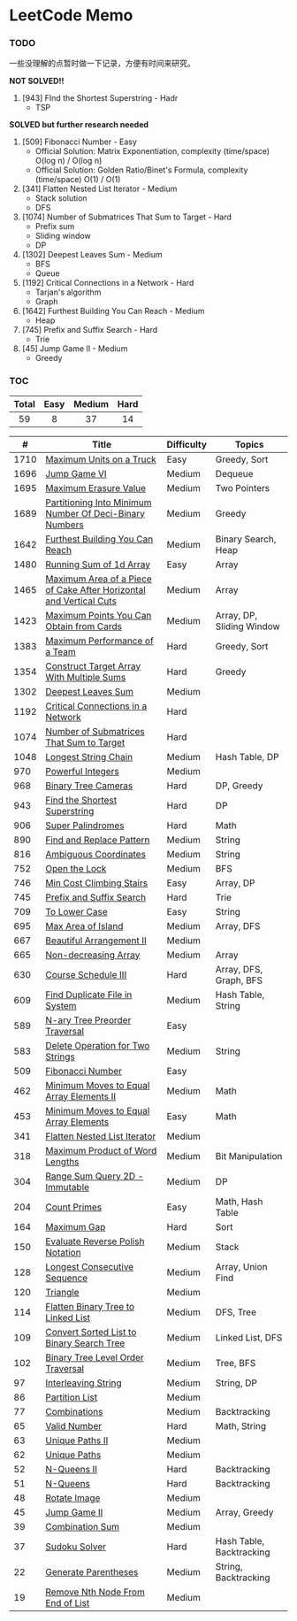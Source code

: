 # LeetCode Memo

### TODO

一些没理解的点暂时做一下记录，方便有时间来研究。

**NOT SOLVED!!**

1. [943] FInd the Shortest Superstring - Hadr
   - TSP

**SOLVED but further research needed**

1. [509] Fibonacci Number - Easy
   - Official Solution: Matrix Exponentiation, complexity (time/space) O(log n) / O(log n)
   - Official Solution: Golden Ratio/Binet's Formula, complexity (time/space) O(1) / O(1)
2. [341] Flatten Nested List Iterator - Medium
   - Stack solution
   - DFS
3. [1074] Number of Submatrices That Sum to Target - Hard
   - Prefix sum
   - Sliding window
   - DP
4. [1302] Deepest Leaves Sum - Medium
   - BFS
   - Queue
5. [1192] Critical Connections in a Network - Hard
   - Tarjan's algorithm
   - Graph
6. [1642] Furthest Building You Can Reach - Medium
   - Heap
7. [745] Prefix and Suffix Search - Hard
   - Trie
8. [45] Jump Game II - Medium
   - Greedy

### TOC

| Total | Easy | Medium | Hard |
| :---: | :--: | :----: | :--: |
|  59   |  8   |   37   |  14  |

| #    | Title                                                                                                                                                                                               | Difficulty | Topics                    |
| ---- | --------------------------------------------------------------------------------------------------------------------------------------------------------------------------------------------------- | ---------- | ------------------------- |
| 1710 | [Maximum Units on a Truck](./leetcode/1710.%20Maximum%20Units%20on%20a%20Truck%20%28Easy%29.md)                                                                                                     | Easy       | Greedy, Sort              |
| 1696 | [Jump Game VI](./leetcode/1696.%20Jump%20Game%20VI%20%28Medium%29.md)                                                                                                                               | Medium     | Dequeue                   |
| 1695 | [Maximum Erasure Value](./leetcode/1695.%20Maximum%20Erasure%20Value%20%28Medium%29.md)                                                                                                             | Medium     | Two Pointers              |
| 1689 | [Partitioning Into Minimum Number Of Deci-Binary Numbers](./leetcode/1689.%20Partitioning%20Into%20Minimum%20Number%20Of%20Deci-Binary%20Numbers%20%28Medium%29.md)                                 | Medium     | Greedy                    |
| 1642 | [Furthest Building You Can Reach](./leetcode/1642.%20Furthest%20Building%20You%20Can%20Reach%20%28Medium%29.md)                                                                                     | Medium     | Binary Search, Heap       |
| 1480 | [Running Sum of 1d Array](./leetcode/1480.%20Running%20Sum%20of%201d%20Array%20%28Easy%29.md)                                                                                                       | Easy       | Array                     |
| 1465 | [Maximum Area of a Piece of Cake After Horizontal and Vertical Cuts](./leetcode/1465.%20Maximum%20Area%20of%20a%20Piece%20of%20Cake%20After%20Horizontal%20and%20Vertical%20Cuts%20%28Medium%29.md) | Medium     | Array                     |
| 1423 | [Maximum Points You Can Obtain from Cards](./leetcode/1423.%20Maximum%20Points%20You%20Can%20Obtain%20from%20Cards%20%28Medium%29.md)                                                               | Medium     | Array, DP, Sliding Window |
| 1383 | [Maximum Performance of a Team](./leetcode/1383.%20Maximum%20Performance%20of%20a%20Team%20%28Hard%29.md)                                                                                           | Hard       | Greedy, Sort              |
| 1354 | [Construct Target Array With Multiple Sums](./leetcode/1354.%20Construct%20Target%20Array%20With%20Multiple%20Sums%20%28Hard%29.md)                                                                 | Hard       | Greedy                    |
| 1302 | [Deepest Leaves Sum](./leetcode/1302.%20Deepest%20Leaves%20Sum%20%28Medium%29.md)                                                                                                                   | Medium     |                           |
| 1192 | [Critical Connections in a Network](./leetcode/1192.%20Critical%20Connections%20in%20a%20Network%20%28Hard%29.md)                                                                                   | Hard       |                           |
| 1074 | [Number of Submatrices That Sum to Target](./leetcode/1074.%20Number%20of%20Submatrices%20That%20Sum%20to%20Target%20%28Hard%29.md)                                                                 | Hard       |                           |
| 1048 | [Longest String Chain](./leetcode/1048.%20Longest%20String%20Chain%20%28Medium%29.md)                                                                                                               | Medium     | Hash Table, DP            |
| 970  | [Powerful Integers](./leetcode/970.%20Powerful%20Integers%20%28Medium%29.md)                                                                                                                        | Medium     |                           |
| 968  | [Binary Tree Cameras](./leetcode/968.%20Binary%20Tree%20Cameras%20%28Hard%29.md)                                                                                                                    | Hard       | DP, Greedy                |
| 943  | [Find the Shortest Superstring](./leetcode/943.%20Find%20the%20Shortest%20Superstring%20%28Hard%29.md)                                                                                              | Hard       | DP                        |
| 906  | [Super Palindromes](./leetcode/906.%20Super%20Palindromes%20%28Hard%29.md)                                                                                                                          | Hard       | Math                      |
| 890  | [Find and Replace Pattern](./leetcode/890.%20Find%20and%20Replace%20Pattern%20%28Medium%29.md)                                                                                                      | Medium     | String                    |
| 816  | [Ambiguous Coordinates](./leetcode/816.%20Ambiguous%20Coordinates%20%28Medium%29.md)                                                                                                                | Medium     | String                    |
| 752  | [Open the Lock](./leetcode/752.%20Open%20the%20Lock%20%28Medium%29.md)                                                                                                                              | Medium     | BFS                       |
| 746  | [Min Cost Climbing Stairs](./leetcode/746.%20Min%20Cost%20Climbing%20Stairs%20%28Easy%29.md)                                                                                                        | Easy       | Array, DP                 |
| 745  | [Prefix and Suffix Search](./leetcode/745.%20Prefix%20and%20Suffix%20Search%20%28Hard%29.md)                                                                                                        | Hard       | Trie                      |
| 709  | [To Lower Case](./leetcode/709.%20To%20Lower%20Case%20%28Easy%29.md)                                                                                                                                | Easy       | String                    |
| 695  | [Max Area of Island](./leetcode/695.%20Max%20Area%20of%20Island%20%28Medium%29.md)                                                                                                                  | Medium     | Array, DFS                |
| 667  | [Beautiful Arrangement II](./leetcode/667.%20Beautiful%20Arrangement%20II%20%28Medium%29.md)                                                                                                        | Medium     |                           |
| 665  | [Non-decreasing Array](./leetcode/665.%20Non-decreasing%20Array%20%28Medium%29.md)                                                                                                                  | Medium     | Array                     |
| 630  | [Course Schedule III](./leetcode/630.%20Course%20Schedule%20III%20%28Hard%29.md)                                                                                                                    | Hard       | Array, DFS, Graph, BFS    |
| 609  | [Find Duplicate File in System](./leetcode/609.%20Find%20Duplicate%20File%20in%20System%20%28Medium%29.md)                                                                                          | Medium     | Hash Table, String        |
| 589  | [N-ary Tree Preorder Traversal](./leetcode/589.%20N-ary%20Tree%20Preorder%20Traversal%20%28Easy%29.md)                                                                                              | Easy       |                           |
| 583  | [Delete Operation for Two Strings](./leetcode/583.%20Delete%20Operation%20for%20Two%20Strings%20%28Medium%29.md)                                                                                    | Medium     | String                    |
| 509  | [Fibonacci Number](./leetcode/509.%20Fibonacci%20Number%20%28Easy%29.md)                                                                                                                            | Easy       |                           |
| 462  | [Minimum Moves to Equal Array Elements II](./leetcode/462.%20Minimum%20Moves%20to%20Equal%20Array%20Elements%20II%20%28Medium%29.md)                                                                | Medium     | Math                      |
| 453  | [Minimum Moves to Equal Array Elements](./leetcode/453.%20Minimum%20Moves%20to%20Equal%20Array%20Elements%20%28Easy%29.md)                                                                          | Easy       | Math                      |
| 341  | [Flatten Nested List Iterator](./leetcode/341.%20Flatten%20Nested%20List%20Iterator%20%28Medium%29.md)                                                                                              | Medium     |                           |
| 318  | [Maximum Product of Word Lengths](./leetcode/318.%20Maximum%20Product%20of%20Word%20Lengths%20%28Medium%29.md)                                                                                      | Medium     | Bit Manipulation          |
| 304  | [Range Sum Query 2D - Immutable](./leetcode/304.%20Range%20Sum%20Query%202D%20-%20Immutable%20%28Medium%29.md)                                                                                      | Medium     | DP                        |
| 204  | [Count Primes](./leetcode/204.%20Count%20Primes%20%28Easy%29.md)                                                                                                                                    | Easy       | Math, Hash Table          |
| 164  | [Maximum Gap](./leetcode/164.%20Maximum%20Gap%20%28Hard%29.md)                                                                                                                                      | Hard       | Sort                      |
| 150  | [Evaluate Reverse Polish Notation](./leetcode/150.%20Evaluate%20Reverse%20Polish%20Notation%20%28Medium%29.md)                                                                                      | Medium     | Stack                     |
| 128  | [Longest Consecutive Sequence](./leetcode/128.%20Longest%20Consecutive%20Sequence%20%28Medium%29.md)                                                                                                | Medium     | Array, Union Find         |
| 120  | [Triangle](./leetcode/120.%20Triangle%20%28Medium%29.md)                                                                                                                                            | Medium     |                           |
| 114  | [Flatten Binary Tree to Linked List](./leetcode/114.%20Flatten%20Binary%20Tree%20to%20Linked%20List%20%28Medium%29.md)                                                                              | Medium     | DFS, Tree                 |
| 109  | [Convert Sorted List to Binary Search Tree](./leetcode/109.%20Convert%20Sorted%20List%20to%20Binary%20Search%20Tree%20%28Medium%29.md)                                                              | Medium     | Linked List, DFS          |
| 102  | [Binary Tree Level Order Traversal](./leetcode/102.%20Binary%20Tree%20Level%20Order%20Traversal%20%28Medium%29.md)                                                                                  | Medium     | Tree, BFS                 |
| 97   | [Interleaving String](./leetcode/97.%20Interleaving%20String%20%28Medium%29.md)                                                                                                                     | Medium     | String, DP                |
| 86   | [Partition List](./leetcode/86.%20Partition%20List%20%28Medium%29.md)                                                                                                                               | Medium     |                           |
| 77   | [Combinations](./leetcode/77.%20Combinations%20%28Medium%29.md)                                                                                                                                     | Medium     | Backtracking              |
| 65   | [Valid Number](./leetcode/65.%20Valid%20Number%20%28Hard%29.md)                                                                                                                                     | Hard       | Math, String              |
| 63   | [Unique Paths II](./leetcode/63.%20Unique%20Paths%20II%20%28Medium%29.md)                                                                                                                           | Medium     |                           |
| 62   | [Unique Paths](./leetcode/62.%20Unique%20Paths%20%28Medium%29.md)                                                                                                                                   | Medium     |                           |
| 52   | [N-Queens II](./leetcode/52.%20N-Queens%20II%20%28Hard%29.md)                                                                                                                                       | Hard       | Backtracking              |
| 51   | [N-Queens](./leetcode/51.%20N-Queens%20%28Hard%29.md)                                                                                                                                               | Hard       | Backtracking              |
| 48   | [Rotate Image](./leetcode/48.%20Rotate%20Image%20%28Medium%29.md)                                                                                                                                   | Medium     |                           |
| 45   | [Jump Game II](./leetcode/45.%20Jump%20Game%20II%20%28Medium%29.md)                                                                                                                                 | Medium     | Array, Greedy             |
| 39   | [Combination Sum](./leetcode/39.%20Combination%20Sum%20%28Medium%29.md)                                                                                                                             | Medium     |                           |
| 37   | [Sudoku Solver](./leetcode/37.%20Sudoku%20Solver%20%28Hard%29.md)                                                                                                                                   | Hard       | Hash Table, Backtracking  |
| 22   | [Generate Parentheses](./leetcode/22.%20Generate%20Parentheses%20%28Medium%29.md)                                                                                                                   | Medium     | String, Backtracking      |
| 19   | [Remove Nth Node From End of List](./leetcode/19.%20Remove%20Nth%20Node%20From%20End%20of%20List%20%28Medium%29.md)                                                                                 | Medium     |                           |
